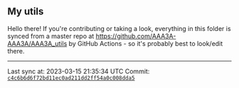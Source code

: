 ## My utils

Hello there! If you're contributing or taking a look, everything in this folder
is synced from a master repo at https://github.com/AAA3A-AAA3A/AAA3A_utils by GitHub Actions -
so it's probably best to look/edit there.

---

Last sync at: 2023-03-15 21:35:34 UTC
Commit: [`c4c6b6d6f72bd11ec0ad211dd2ff54a0c008dda5`](https://github.com/AAA3A-AAA3A/AAA3A_utils/commit/c4c6b6d6f72bd11ec0ad211dd2ff54a0c008dda5)
